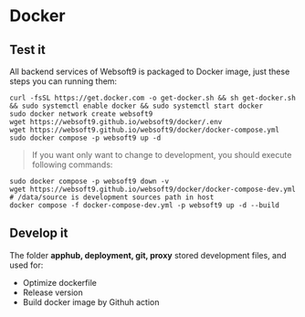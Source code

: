# Docker

## Test it

All backend services of Websoft9 is packaged to Docker image, just these steps you can running them:  

```
curl -fsSL https://get.docker.com -o get-docker.sh && sh get-docker.sh && sudo systemctl enable docker && sudo systemctl start docker
sudo docker network create websoft9
wget https://websoft9.github.io/websoft9/docker/.env
wget https://websoft9.github.io/websoft9/docker/docker-compose.yml
sudo docker compose -p websoft9 up -d
```
 > If you want only want to change to development, you should execute following commands:
 ```
 sudo docker compose -p websoft9 down -v
 wget https://websoft9.github.io/websoft9/docker/docker-compose-dev.yml
 # /data/source is development sources path in host
 docker compose -f docker-compose-dev.yml -p websoft9 up -d --build
 ```

## Develop it

The folder **apphub, deployment, git, proxy** stored development files, and used for:  

- Optimize dockerfile
- Release version
- Build docker image by Githuh action